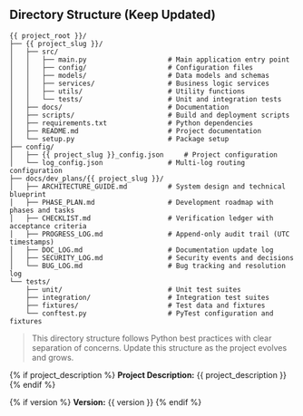 ## Directory Structure (Keep Updated)
```
{{ project_root }}/
├── {{ project_slug }}/
│   ├── src/
│   │   ├── main.py                    # Main application entry point
│   │   ├── config/                    # Configuration files
│   │   ├── models/                    # Data models and schemas
│   │   ├── services/                  # Business logic services
│   │   ├── utils/                     # Utility functions
│   │   └── tests/                     # Unit and integration tests
│   ├── docs/                          # Documentation
│   ├── scripts/                       # Build and deployment scripts
│   ├── requirements.txt               # Python dependencies
│   ├── README.md                      # Project documentation
│   └── setup.py                       # Package setup
├── config/
│   ├── {{ project_slug }}_config.json     # Project configuration
│   └── log_config.json                # Multi-log routing configuration
├── docs/dev_plans/{{ project_slug }}/
│   ├── ARCHITECTURE_GUIDE.md          # System design and technical blueprint
│   ├── PHASE_PLAN.md                  # Development roadmap with phases and tasks
│   ├── CHECKLIST.md                   # Verification ledger with acceptance criteria
│   ├── PROGRESS_LOG.md                # Append-only audit trail (UTC timestamps)
│   ├── DOC_LOG.md                     # Documentation update log
│   ├── SECURITY_LOG.md                # Security events and decisions
│   └── BUG_LOG.md                     # Bug tracking and resolution log
└── tests/
    ├── unit/                          # Unit test suites
    ├── integration/                   # Integration test suites
    ├── fixtures/                      # Test data and fixtures
    └── conftest.py                    # PyTest configuration and fixtures
```

> This directory structure follows Python best practices with clear separation of concerns. Update this structure as the project evolves and grows.

{% if project_description %}
**Project Description:** {{ project_description }}
{% endif %}

{% if version %}
**Version:** {{ version }}
{% endif %}